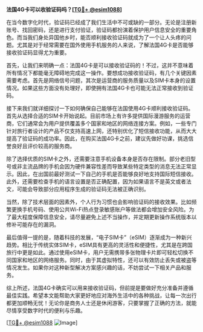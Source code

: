 **法国4G卡可以收验证码吗？[[TG💪+ @esim1088](https://t.me/s/esim1088)]**

在当今数字化时代，验证码已经成了我们生活中不可或缺的一部分。无论是注册新账号、找回密码，还是进行支付验证，验证码都扮演着保护用户信息安全的重要角色。而当我们身处异国他乡时，能否顺利接收验证码就成为了一个让人头疼的问题。尤其是对于经常需要在国外使用手机服务的人来说，了解法国4G卡是否能够接收验证码显得尤为重要。

首先，让我们来明确一点：法国4G卡是可以接收验证码的！不过，这并不意味着所有情况下都能毫无障碍地完成这一操作。要想成功接收验证码，有几个关键因素需要考虑。首先是网络信号问题，其次是运营商的服务质量以及SIM卡本身的设置情况。如果这些方面没有处理好，即使拥有法国4G卡也可能无法正常接收到验证码。

接下来我们就详细探讨一下如何确保自己能够在法国使用4G卡顺利接收验证码。首先从选择合适的SIM卡开始说起。目前市场上有许多提供国际漫游服务的运营商，它们通常会为用户提供覆盖多个国家和地区的网络连接方案。例如，一些专门针对旅行者设计的产品不仅支持高速上网，还特别优化了短信接收功能，从而大大提高了验证码的成功率。因此，在购买法国4G卡之前，建议先做好功课，挑选信誉良好且评价较高的服务商。

除了选择优质的SIM卡之外，还需要注意手机设备本身是否存在限制。部分老旧型号或非主流品牌的手机会因为硬件兼容性差而导致某些特定类型的消息无法正常显示。因此，在出国前最好测试一下自己的手机是否能够良好地支持国际短信接收。此外，还需要检查手机的语言设置是否正确配置，因为如果语言不是英文或者法文，可能会导致部分应用程序生成的验证码无法被正确识别。

当然，除了技术层面的因素外，个人行为习惯也会影响验证码的接收效果。比如频繁更换手机号码、使用公共Wi-Fi热点登录敏感账户等做法都会增加安全风险。为了最大程度保障信息安全，请尽量避免上述不当操作，并定期更新操作系统版本以修补可能存在的漏洞。

最后值得一提的是，随着科技的发展，“电子SIM卡”（eSIM）逐渐成为一种新兴趋势。相比于传统实体SIM卡，eSIM具有更高的灵活性和便捷性，尤其是在跨国旅行中更是如此。通过使用eSIM卡，用户无需携带多张物理卡片即可轻松切换不同国家和地区的网络服务。同时，由于其虚拟特性，还可以有效防止丢失或被盗等情况发生。如果你对这种新型解决方案感兴趣的话，不妨尝试一下相关产品和服务。

综上所述，法国4G卡确实可以用来接收验证码，但前提是要做好充分准备并遵循最佳实践。希望本文能帮助大家更好地应对海外生活中的各种挑战，让每一次出行都更加顺畅无忧！无论你是商务人士还是休闲游客，只要掌握了正确的方法，就能尽情享受数字时代的便利与乐趣。

[[TG💪+ @esim1088](https://t.me/s/esim1088) ![Image](https://i.postimg.cc/4NQfJmqS/Snipaste-2025-05-13-00-14-12.png)]